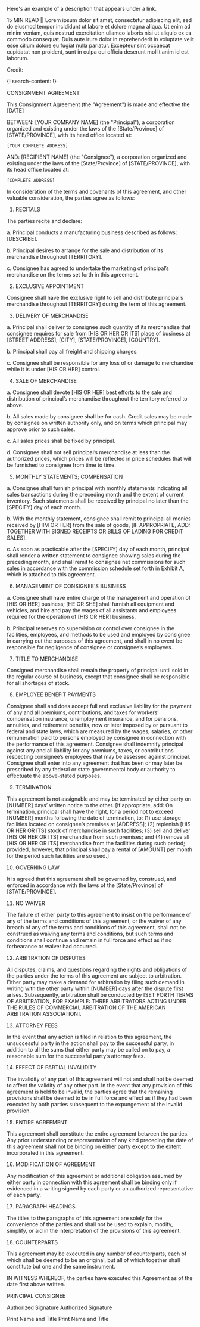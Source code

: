 Here's an example of a description that appears under a link.

15 MIN READ || Lorem ipsum dolor sit amet, consectetur adipiscing elit, sed do eiusmod tempor incididunt ut labore et dolore magna aliqua. Ut enim ad minim veniam, quis nostrud exercitation ullamco laboris nisi ut aliquip ex ea commodo consequat. Duis aute irure dolor in reprehenderit in voluptate velit esse cillum dolore eu fugiat nulla pariatur. Excepteur sint occaecat cupidatat non proident, sunt in culpa qui officia deserunt mollit anim id est laborum.

Credit: []()


{! search-content: !}

CONSIGNMENT AGREEMENT



This Consignment Agreement (the "Agreement") is made and effective the [DATE]


BETWEEN:	[YOUR COMPANY NAME] (the "Principal"), a corporation organized and existing under the laws of the [State/Province] of [STATE/PROVINCE], with its head office located at:

	[YOUR COMPLETE ADDRESS]


AND:	[RECIPIENT NAME] (the "Consignee"), a corporation organized and existing under the laws of the [State/Province] of [STATE/PROVINCE], with its head office located at:

	[COMPLETE ADDRESS]


In consideration of the terms and covenants of this agreement, and other valuable consideration, the parties agree as follows:


1.	RECITALS

The parties recite and declare:

a.	Principal conducts a manufacturing business described as follows: [DESCRIBE].

b.	Principal desires to arrange for the sale and distribution of its merchandise throughout [TERRITORY].

c.	Consignee has agreed to undertake the marketing of principal’s merchandise on the terms set forth in this agreement.


2.	EXCLUSIVE APPOINTMENT

Consignee shall have the exclusive right to sell and distribute principal’s merchandise throughout [TERRITORY] during the term of this agreement.


3.	DELIVERY OF MERCHANDISE

a.	Principal shall deliver to consignee such quantity of its merchandise that consignee requires for sale from [HIS OR HER OR ITS] place of business at [STREET ADDRESS], [CITY], [STATE/PROVINCE], [COUNTRY].

b.	Principal shall pay all freight and shipping charges.

c.	Consignee shall be responsible for any loss of or damage to merchandise while it is under [HIS OR HER] control.

4.	SALE OF MERCHANDISE

a.	Consignee shall devote [HIS OR HER] best efforts to the sale and distribution of principal’s merchandise throughout the territory referred to above. 

b.	All sales made by consignee shall be for cash. Credit sales may be made by consignee on written authority only, and on terms which principal may approve prior to such sales.

c.	All sales prices shall be fixed by principal. 

d.	Consignee shall not sell principal’s merchandise at less than the authorized prices, which prices will be reflected in price schedules that will be furnished to consignee from time to time.


5.	MONTHLY STATEMENTS; COMPENSATION

a.	Consignee shall furnish principal with monthly statements indicating all sales transactions during the preceding month and the extent of current inventory. Such statements shall be received by principal no later than the [SPECIFY] day of each month.

b.	With the monthly statement, consignee shall remit to principal all monies received by [HIM OR HER] from the sale of goods, [IF APPROPRIATE, ADD: TOGETHER WITH SIGNED RECEIPTS OR BILLS OF LADING FOR CREDIT SALES].

c.	As soon as practicable after the [SPECIFY] day of each month, principal shall render a written statement to consignee showing sales during the preceding month, and shall remit to consignee net commissions for such sales in accordance with the commission schedule set forth in Exhibit A, which is attached to this agreement.


6.	MANAGEMENT OF CONSIGNEE’S BUSINESS

a.	Consignee shall have entire charge of the management and operation of [HIS OR HER] business; [HE OR SHE] shall furnish all equipment and vehicles, and hire and pay the wages of all assistants and employees required for the operation of [HIS OR HER] business.

b.	Principal reserves no supervision or control over consignee in the facilities, employees, and methods to be used and employed by consignee in carrying out the purposes of this agreement, and shall in no event be responsible for negligence of consignee or consignee’s employees.


7.	TITLE TO MERCHANDISE

Consigned merchandise shall remain the property of principal until sold in the regular course of business, except that consignee shall be responsible for all shortages of stock.


8.	EMPLOYEE BENEFIT PAYMENTS

Consignee shall and does accept full and exclusive liability for the payment of any and all premiums, contributions, and taxes for workers’ compensation insurance, unemployment insurance, and for pensions, annuities, and retirement benefits, now or later imposed by or pursuant to federal and state laws, which are measured by the wages, salaries, or other remuneration paid to persons employed by consignee in connection with the performance of this agreement. Consignee shall indemnify principal against any and all liability for any premiums, taxes, or contributions respecting consignee’s employees that may be assessed against principal. Consignee shall enter into any agreement that has been or may later be prescribed by any federal or state governmental body or authority to effectuate the above-stated purposes.


9.	TERMINATION

This agreement is not assignable and may be terminated by either party on [NUMBER] days’ written notice to the other. [If appropriate, add: On termination, principal shall have the right, for a period not to exceed [NUMBER] months following the date of termination, to: (1) use storage facilities located on consignee’s premises at [ADDRESS]; (2) replenish [HIS OR HER OR ITS] stock of merchandise in such facilities; (3) sell and deliver [HIS OR HER OR ITS] merchandise from such premises; and (4) remove all [HIS OR HER OR ITS] merchandise from the facilities during such period; provided, however, that principal shall pay a rental of [AMOUNT] per month for the period such facilities are so used.]


10.	GOVERNING LAW

It is agreed that this agreement shall be governed by, construed, and enforced in accordance with the laws of the [State/Province] of [STATE/PROVINCE].


11.	NO WAIVER

The failure of either party to this agreement to insist on the performance of any of the terms and conditions of this agreement, or the waiver of any breach of any of the terms and conditions of this agreement, shall not be construed as waiving any terms and conditions, but such terms and conditions shall continue and remain in full force and effect as if no forbearance or waiver had occurred.


12.	ARBITRATION OF DISPUTES

All disputes, claims, and questions regarding the rights and obligations of the parties under the terms of this agreement are subject to arbitration. Either party may make a demand for arbitration by filing such demand in writing with the other party within [NUMBER] days after the dispute first arises. Subsequently, arbitration shall be conducted by [SET FORTH TERMS OF ARBITRATION, FOR EXAMPLE: THREE ARBITRATORS ACTING UNDER THE RULES OF COMMERCIAL ARBITRATION OF THE AMERICAN ARBITRATION ASSOCIATION].


13.	ATTORNEY FEES

In the event that any action is filed in relation to this agreement, the unsuccessful party in the action shall pay to the successful party, in addition to all the sums that either party may be called on to pay, a reasonable sum for the successful party’s attorney fees.


14.	EFFECT OF PARTIAL INVALIDITY

The invalidity of any part of this agreement will not and shall not be deemed to affect the validity of any other part. In the event that any provision of this agreement is held to be invalid, the parties agree that the remaining provisions shall be deemed to be in full force and effect as if they had been executed by both parties subsequent to the expungement of the invalid provision.

 
15.	ENTIRE AGREEMENT

This agreement shall constitute the entire agreement between the parties. Any prior understanding or representation of any kind preceding the date of this agreement shall not be binding on either party except to the extent incorporated in this agreement.


16.	MODIFICATION OF AGREEMENT

Any modification of this agreement or additional obligation assumed by either party in connection with this agreement shall be binding only if evidenced in a writing signed by each party or an authorized representative of each party.


17.	PARAGRAPH HEADINGS

The titles to the paragraphs of this agreement are solely for the convenience of the parties and shall not be used to explain, modify, simplify, or aid in the interpretation of the provisions of this agreement.


18.	COUNTERPARTS

This agreement may be executed in any number of counterparts, each of which shall be deemed to be an original, but all of which together shall constitute but one and the same instrument.

	

IN WITNESS WHEREOF, the parties have executed this Agreement as of the date first above written.



PRINCIPAL						CONSIGNEE



													
Authorized Signature					Authorized Signature

													
Print Name and Title					Print Name and Title


